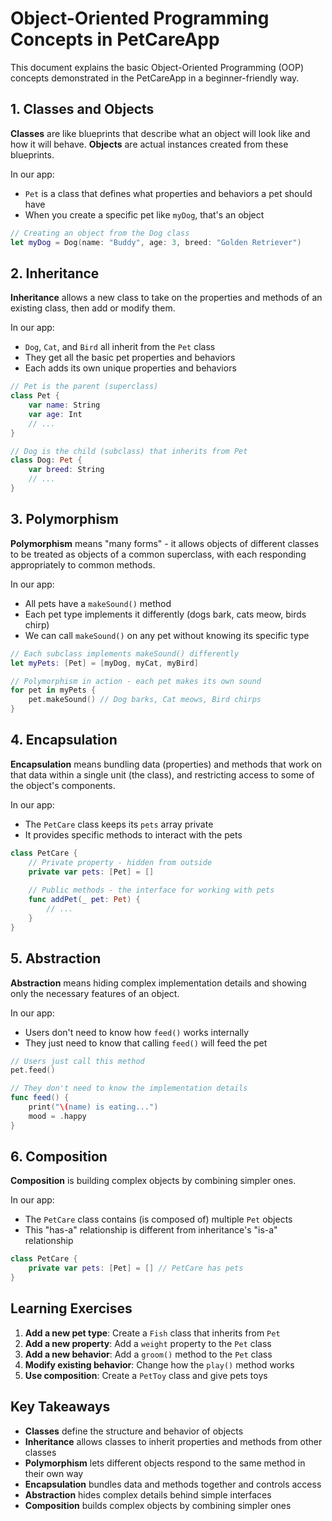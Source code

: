 # Object-Oriented Programming Concepts in PetCareApp

This document explains the basic Object-Oriented Programming (OOP) concepts demonstrated in the PetCareApp in a beginner-friendly way.

## 1. Classes and Objects

**Classes** are like blueprints that describe what an object will look like and how it will behave.
**Objects** are actual instances created from these blueprints.

In our app:
- `Pet` is a class that defines what properties and behaviors a pet should have
- When you create a specific pet like `myDog`, that's an object

```swift
// Creating an object from the Dog class
let myDog = Dog(name: "Buddy", age: 3, breed: "Golden Retriever")
```

## 2. Inheritance

**Inheritance** allows a new class to take on the properties and methods of an existing class, then add or modify them.

In our app:
- `Dog`, `Cat`, and `Bird` all inherit from the `Pet` class
- They get all the basic pet properties and behaviors
- Each adds its own unique properties and behaviors

```swift
// Pet is the parent (superclass)
class Pet {
    var name: String
    var age: Int
    // ...
}

// Dog is the child (subclass) that inherits from Pet
class Dog: Pet {
    var breed: String
    // ...
}
```

## 3. Polymorphism

**Polymorphism** means "many forms" - it allows objects of different classes to be treated as objects of a common superclass, with each responding appropriately to common methods.

In our app:
- All pets have a `makeSound()` method
- Each pet type implements it differently (dogs bark, cats meow, birds chirp)
- We can call `makeSound()` on any pet without knowing its specific type

```swift
// Each subclass implements makeSound() differently
let myPets: [Pet] = [myDog, myCat, myBird]

// Polymorphism in action - each pet makes its own sound
for pet in myPets {
    pet.makeSound() // Dog barks, Cat meows, Bird chirps
}
```

## 4. Encapsulation

**Encapsulation** means bundling data (properties) and methods that work on that data within a single unit (the class), and restricting access to some of the object's components.

In our app:
- The `PetCare` class keeps its `pets` array private
- It provides specific methods to interact with the pets

```swift
class PetCare {
    // Private property - hidden from outside
    private var pets: [Pet] = []
    
    // Public methods - the interface for working with pets
    func addPet(_ pet: Pet) {
        // ...
    }
}
```

## 5. Abstraction

**Abstraction** means hiding complex implementation details and showing only the necessary features of an object.

In our app:
- Users don't need to know how `feed()` works internally
- They just need to know that calling `feed()` will feed the pet

```swift
// Users just call this method
pet.feed()

// They don't need to know the implementation details
func feed() {
    print("\(name) is eating...")
    mood = .happy
}
```

## 6. Composition

**Composition** is building complex objects by combining simpler ones.

In our app:
- The `PetCare` class contains (is composed of) multiple `Pet` objects
- This "has-a" relationship is different from inheritance's "is-a" relationship

```swift
class PetCare {
    private var pets: [Pet] = [] // PetCare has pets
}
```

## Learning Exercises

1. **Add a new pet type**: Create a `Fish` class that inherits from `Pet`
2. **Add a new property**: Add a `weight` property to the `Pet` class
3. **Add a new behavior**: Add a `groom()` method to the `Pet` class
4. **Modify existing behavior**: Change how the `play()` method works
5. **Use composition**: Create a `PetToy` class and give pets toys

## Key Takeaways

- **Classes** define the structure and behavior of objects
- **Inheritance** allows classes to inherit properties and methods from other classes
- **Polymorphism** lets different objects respond to the same method in their own way
- **Encapsulation** bundles data and methods together and controls access
- **Abstraction** hides complex details behind simple interfaces
- **Composition** builds complex objects by combining simpler ones
